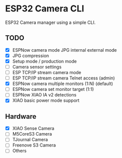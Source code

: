 # ESP32 Camera CLI

ESP32 Camera manager using a simple CLI.

## TODO

- [x] ESPNow camera mode JPG internal external mode
- [x] JPG compression
- [x] Setup mode / production mode
- [ ] Camera sensor settings
- [ ] ESP TCP/IP stream camera mode
- [ ] ESP TCP/IP stream camera Telnet access (admin)
- [x] ESPNow camera multiple monitors (1:N) (default)
- [ ] ESPNow camera set monitor target (1:1)
- [ ] ESPNow XIAO IA v2 detections
- [x] XIAO basic power mode support

## Hardware

- [x] XIAO Sense Camera
- [ ] M5CoreS3 Camera
- [ ] TJournal Camera
- [ ] Freenove S3 Camera
- [ ] Others